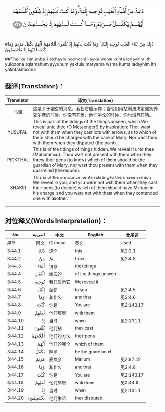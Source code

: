 ![003:044](images/003_044.gif)

#ذَٰلِكَ مِنْ أَنْبَاءِ الْغَيْبِ نُوحِيهِ إِلَيْكَ ۚ وَمَا كُنْتَ لَدَيْهِمْ إِذْ يُلْقُونَ أَقْلَامَهُمْ أَيُّهُمْ يَكْفُلُ مَرْيَمَ وَمَا كُنْتَ لَدَيْهِمْ إِذْ يَخْتَصِمُونَ 

##Thalika min anba-i alghaybi nooheehi ilayka wama kunta ladayhim ith yulqoona aqlamahum ayyuhum yakfulu maryama wama kunta ladayhim ith yakhtasimoona 

## 翻译(Translation)：

| Translator | 译文(Translation)                                            |
| :--------: | ------------------------------------------------------------ |
|    马坚    | 这是关于幽玄的消息，我把它启示你；当他们用拈阄法决定谁抚养麦尔彦的时候，你没有在场，他们争论的时候，你也没有在场。 |
|  YUSUFALI  | This is part of the tidings of the things unseen, which We reveal unto thee (O Messenger!) by inspiration: Thou wast not with them when they cast lots with arrows, as to which of them should be charged with the care of Mary: Nor wast thou with them when they disputed (the point). |
|  PICKTHAL  | This is of the tidings of things hidden. We reveal it unto thee (Muhammad). Thou wast not present with them when they threw their pens (to know) which of them should be the guardian of Mary, nor wast thou present with them when they quarrelled (thereupon). |
|   SHAKIR   | This is of the announcements relating to the unseen which We reveal to you; and you were not with them when they cast their pens (to decide) which of them should have Marium in his charge, and you were not with them when they contended one with another. |

---

## 对位释义(Words Interpretation)：

| No   | العربية | 中文    | English | 曾用词 |
| ---- | ------: | ------- | ------- | ------ |
| 序号 |    阿文 | Chinese | 英文    | Used   |
| 3:44.1  | ذَٰلِكَ     | 这个       | this                 | 见2:2.1    |
| 3:44.2  | مِنْ      | 从                 | from                 | 见2:4.8    |
| 3:44.3  | أَنْبَاءِ   | 消息               | the tidings          |            |
| 3:44.4  | الْغَيْبِ   | 幽玄的             | of the things unseen |            |
| 3:44.5  | نُوحِيهِ   | 我们启示它         | We reveal it         |            |
| 3:44.6  | إِلَيْكَ    | 至你               | to you               | 见2:4.5    |
| 3:44.7  | وَمَا     | 和什么             | and that             | 见2:4.6    |
| 3:44.8  | كُنْتَ     | 你是               | You are              | 见2:143.17 |
| 3:44.9  | لَدَيْهِمْ   | 他们那里           | with them            |            |
| 3:44.10 | إِذْ      | 当时               | when                 | 见2:131.1  |
| 3:44.11 | يُلْقُونَ   | 他们拈             | they cast            |            |
| 3:44.12 | أَقْلَامَهُمْ | 他们的方法         | their pens           |            |
| 3:44.13 | أَيُّهُمْ    | 他们的哪个         | which of them        |            |
| 3:44.14 | يَكْفُلُ    | 照顾               | be the guardian of   |            |
| 3:44.15 | مَرْيَمَ    | 麦尔彦             | Marium               | 见2:87.12  |
| 3:44.16 | وَمَا     | 和什么             | and that             | 见2:4.6    |
| 3:44.17 | كُنْتَ     | 你是               | You are              | 见2:143.17 |
| 3:44.18 | لَدَيْهِمْ   | 他们那里           | with them            | 见2:44.9   |
| 3:44.19 | إِذْ      | 当时               | when                 | 见2:131.1  |
| 3:44.20 | يَخْتَصِمُونَ | 他们争论           | they disputed        |            |

---
